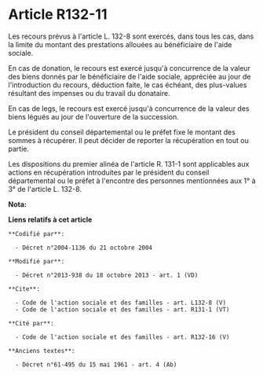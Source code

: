 # Article R132-11

Les recours prévus à l'article L. 132-8 sont exercés, dans tous les cas, dans la limite du montant des prestations allouées
au bénéficiaire de l'aide sociale. 

En cas de donation, le recours est exercé jusqu'à concurrence de la valeur des biens donnés par le bénéficiaire de l'aide
sociale, appréciée au jour de l'introduction du recours, déduction faite, le cas échéant, des plus-values résultant des
impenses ou du travail du donataire. 

En cas de legs, le recours est exercé jusqu'à concurrence de la valeur des biens légués au jour de l'ouverture de la
succession. 

Le président du conseil départemental ou le préfet fixe le montant des sommes à récupérer. Il peut décider de reporter la
récupération en tout ou partie. 

Les dispositions du premier alinéa de l'article R. 131-1 sont applicables aux actions en récupération introduites par le
président du conseil départemental ou le préfet à l'encontre des personnes mentionnées aux 1° à 3° de l'article L. 132-8.

**Nota:**



**Liens relatifs à cet article**

	**Codifié par**:

	  - Décret n°2004-1136 du 21 octobre 2004

	**Modifié par**:

	  - Décret n°2013-938 du 18 octobre 2013 - art. 1 (VD)

	**Cite**:

	  - Code de l'action sociale et des familles - art. L132-8 (V)
	  - Code de l'action sociale et des familles - art. R131-1 (VT)

	**Cité par**:

	  - Code de l'action sociale et des familles - art. R132-16 (V)

	**Anciens textes**:

	  - Décret n°61-495 du 15 mai 1961 - art. 4 (Ab)
